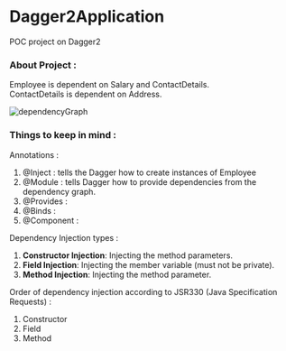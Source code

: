 # Dagger2Application
POC project on Dagger2

### About Project : 
Employee is dependent on Salary and ContactDetails. <br>
ContactDetails is dependent on Address.

![dependencyGraph](https://user-images.githubusercontent.com/76177174/110505735-706e1380-8124-11eb-9b68-fadb980e637d.jpg)


### Things to keep in mind :
Annotations : 
1. @Inject : tells the Dagger how to create instances of Employee
2. @Module : tells Dagger how to provide dependencies from the dependency graph. 
3. @Provides :
4. @Binds : 
5. @Component : 

Dependency Injection types :
1. <b>Constructor Injection</b>: Injecting the method parameters.
2. <b>Field Injection</b>: Injecting the member variable (must not be private).
3. <b>Method Injection</b>: Injecting the method parameter.

Order of dependency injection according to JSR330 (Java Specification Requests) :
1. Constructor
2. Field
3. Method
